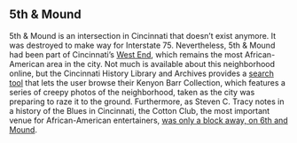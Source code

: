 ## 5th & Mound

5th & Mound is an intersection in Cincinnati that doesn’t exist anymore. It
was destroyed to make way for Interstate 75. Nevertheless, 5th & Mound had
been part of Cincinnati’s [West End](https://en.wikipedia.org/wiki/West_End,_Cincinnati), which remains
the most African-American area in the city. Not much is available about this
neighborhood online, but the Cincinnati History Library and Archives provides
a [search
tool](http://library.cincymuseum.org/starweb/photos/servlet.starweb?path=photos/photo-session.web)
that lets the user browse their Kenyon Barr Collection, which features a
series of creepy photos of the neighborhood, taken as the city was preparing
to raze it to the ground. Furthermore, as Steven C. Tracy notes in a history
of the Blues in Cincinnati, the Cotton Club, the most important venue for
African-American entertainers, [was only a block away, on 6th and
Mound](https://books.google.com/books?id=OGyWw-M5wFsC&pg=PA89&dq=%22the+cotton+club+was+the+most+important+club+in+cincinnati%22&hl=en&sa=X&ved=0ahUKEwi-3pfb8vLVAhVi4IMKHQHXAQgQ6AEIJjAA#v=onepage&q=%22the%20cotton%20club%20was%20the%20most%20important%20club%20in%20cincinnati%22&f=false).